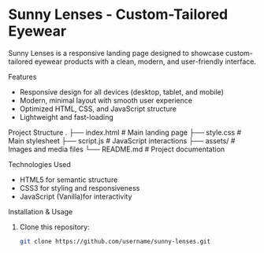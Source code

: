 # Sunny Lenses - Custom-Tailored Eyewear

Sunny Lenses is a responsive landing page designed to showcase custom-tailored eyewear products with a clean, modern, and user-friendly interface.

Features
- Responsive design for all devices (desktop, tablet, and mobile)
- Modern, minimal layout with smooth user experience
- Optimized HTML, CSS, and JavaScript structure
- Lightweight and fast-loading

Project Structure
.
├── index.html # Main landing page
├── style.css # Main stylesheet
├── script.js # JavaScript interactions
├── assets/ # Images and media files
└── README.md # Project documentation


Technologies Used
- HTML5 for semantic structure
- CSS3 for styling and responsiveness
- JavaScript (Vanilla)for interactivity

Installation & Usage
1. Clone this repository:
   ```bash
   git clone https://github.com/username/sunny-lenses.git
